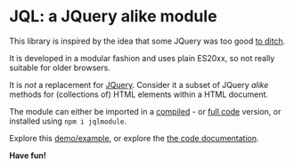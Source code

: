 # JQL: a JQuery alike module

This library is inspired by the idea that some JQuery was too good 
[to ditch](http://youmightnotneedjquery.com/).

It is developed in a modular fashion and uses plain ES20xx, so not really suitable for older browsers.

It is *not* a replacement for [JQuery](https://github.com/jquery/jquery). 
Consider it a subset of JQuery <i>alike</i> methods for (collections of) HTML elements within a HTML document. 

The module can either be imported in a [compiled](https://kooiinc.github.io/JQL/lib/JQLBundle.js) - or 
[full code](https://kooiinc.github.io/JQL/src/JQueryLike.js) version, or installed using `npm i jqlmodule`.

Explore this <a href="https://testbed.nicon.nl/JQLDemo/" target="_blank">demo/example</a>, 
or explore the <a href="https://kooiinc.github.io/JQLDoc" target="_blank">the code documentation</a>.

**Have fun!**
